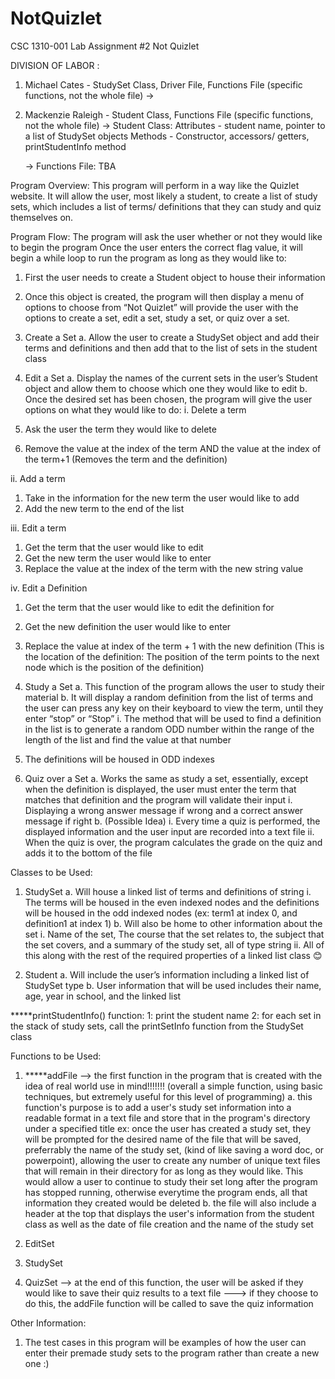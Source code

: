 # NotQuizlet
CSC 1310-001 Lab Assignment #2
Not Quizlet

DIVISION OF LABOR : 
 1. Michael Cates - StudySet Class, Driver File, Functions File (specific functions, not the whole file)
     -> 
 3. Mackenzie Raleigh - Student Class, Functions File (specific functions, not the whole file)
     -> Student Class:
          Attributes - student name, pointer to a list of StudySet objects
          Methods - Constructor, accessors/ getters, printStudentInfo method

    -> Functions File:
          TBA

Program Overview: 
This program will perform in a way like the Quizlet website. It will allow the user, most likely a student, to create a list of study sets, which includes a list of terms/ definitions that they can study and quiz themselves on.

Program Flow:
The program will ask the user whether or not they would like to begin the program
Once the user enters the correct flag value, it will begin a while loop to run the program as long as they would like to:
1.	First the user needs to create a Student object to house their information
2.	Once this object is created, the program will then display a menu of options to choose from
“Not Quizlet” will provide the user with the options to create a set, edit a set, study a set, or quiz over a set. 
1.	Create a Set
a.	Allow the user to create a StudySet object and add their terms and definitions and then add that to the list of sets in the student class

2.	Edit a Set
a.	Display the names of the current sets in the user’s Student object and allow them to choose which one they would like to edit
b.	Once the desired set has been chosen, the program will give the user options on what they would like to do:
i.	Delete a term
1.	Ask the user the term they would like to delete
2.	Remove the value at the index of the term AND the value at the index of the term+1 (Removes the term and the definition)

ii.	Add a term
1.	Take in the information for the new term the user would like to add
2.	Add the new term to the end of the list

iii.	Edit a term
1.	Get the term that the user would like to edit
2.	Get the new term the user would like to enter
3.	Replace the value at the index of the term with the new string value

iv.	Edit a Definition
1.	Get the term that the user would like to edit the definition for
2.	Get the new definition the user would like to enter
3.	Replace the value at index of the term + 1 with the new definition (This is the location of the definition: The position of the term points to the next node which is the position of the definition)

3.	Study a Set
a.	This function of the program allows the user to study their material
b.	It will display a random definition from the list of terms and the user can press any key on their keyboard to view the term, until they enter “stop” or “Stop”
i.	The method that will be used to find a definition in the list is to generate a random ODD number within the range of the length of the list and find the value at that number
1.	The definitions will be housed in ODD indexes
 
4.	Quiz over a Set
a.	Works the same as study a set, essentially, except when the definition is displayed, the user must enter the term that matches that definition and the program will validate their input
i.	Displaying a wrong answer message if wrong and a correct answer message if right
b.	(Possible Idea)
i.	Every time a quiz is performed, the displayed information and the user input are recorded into a text file
ii.	When the quiz is over, the program calculates the grade on the quiz and adds it to the bottom of the file

Classes to be Used:
1.	StudySet
 a.	Will house a linked list of terms and definitions of string
  i.	The terms will be housed in the even indexed nodes and the definitions will be housed in the odd indexed nodes (ex: term1 at index 0, and definition1 at index 1)
 b.	Will also be home to other information about the set
  i.	Name of the set, The course that the set relates to, the subject that the set covers, and a summary of the study set, all of type string
  ii.	All of this along with the rest of the required properties of a linked list class 😊

3.	Student
 a.	Will include the user’s information including a linked list of StudySet type
 b.	User information that will be used includes their name, age, year in school, and the linked list

 *****printStudentInfo() function:
    1: print the student name
    2: for each set in the stack of study sets, call the printSetInfo function from the StudySet class

Functions to be Used:
1. *****addFile --> the first function in the program that is created with the idea of real world use in mind!!!!!!! (overall a simple function, using basic techniques, but extremely useful for this level of programming)
   a. this function's purpose is to add a user's study set information into a readable format in a text file and store that in
     the program's directory under a specified title
     ex: once the user has created a study set, they will be prompted for the desired name of the file that will be saved, preferrably the name of the study set, (kind of like saving a word doc, or powerpoint), allowing the user to create any number of unique text files that will remain
        in their directory for as long as they would like. This would allow a user to continue to study their set long after the program has stopped running, otherwise everytime the program ends, all that information they created would be deleted
   b. the file will also include a header at the top that displays the user's information from the student class as well as the date of file creation and the name of the study set

  2. EditSet
  3. StudySet
  4. QuizSet
     --> at the end of this function, the user will be asked if they would like to save their quiz results to a text file
       ---> if they choose to do this, the addFile function will be called to save the quiz information

Other Information:
1. The test cases in this program will be examples of how the user can enter their premade study sets to the program rather than create a new one :)
